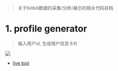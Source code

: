 > 关于bilibili数据的采集/分析/展示的相关代码存档

# 1. profile generator
> 输入用户id, 生成用户信息卡片

![](https://d2ekywz288hemq.cloudfront.net/im/bilibili_profile/bilibili_profile_gkxk.png)

<!-- <img src="https://d2ekywz288hemq.cloudfront.net/im/bilibili_profile/bilibili_profile_gkxk.png" width="30%"></img> <img src="https://d2ekywz288hemq.cloudfront.net/im/bilibili_profile/bilibili_profile_114514.png" width="30%"></img> <img src="https://d2ekywz288hemq.cloudfront.net/im/bilibili_profile/bilibili_profile_海州拌饭.png" width="30%"></img> -->


- [live tool](https://gkxk.github.io/app/bilibili)

<!-- ![placeholder](https://d2ekywz288hemq.cloudfront.net/im/bilibili_data_placeholder.png)

- [api doc](https://gkxk.github.io/2023/05/09/public/bilibili%20api)

<br>

- todo:
	- [ ] 生成更多的jpg分析结果用于宣传/展示
	- [ ] 接入更多的b站api
		- 比如搜索
	- [ ] 海报生成要能自定义theme
	- [ ] 整套架构要重构下/规整下 -->



<!-- # 1. api功能
## 1.1. 收到cv号
| 返回值   | 说明                                                    |
| -------- | ------------------------------------------------------- |
| 文章信息 |                                                         |
| 电纸书   | pdf链接                                                 |
| 评论区   | 昵称, uid, 头像, 评论次数, 评论内容列表. (均为可选参数) |


## 1.2. 收到uid
| 返回值   | 说明                    |
| -------- | ----------------------- |
| up主信息 | 基本信息                |
| up主信息 | jpg链接, 以海报形式展示 |


## 1.3. 收到bv号
| 返回值   | 说明                                                    |
| -------- | ------------------------------------------------------- |
| 视频信息 |                                                         |
| 评论区   | 昵称, uid, 头像, 评论次数, 评论内容列表. (均为可选参数) | -->




